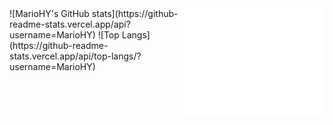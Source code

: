 <!--## Hi there 👋-->

<!--
**MarioHY/MarioHY** is a ✨ _special_ ✨ repository because its `README.md` (this file) appears on your GitHub profile.

Here are some ideas to get you started:

- 🔭 I’m currently working on ...
- 🌱 I’m currently learning ...
- 👯 I’m looking to collaborate on ...
- 🤔 I’m looking for help with ...
- 💬 Ask me about ...
- 📫 How to reach me: ...
- 😄 Pronouns: ...
- ⚡ Fun fact: ...
-->
<div align="center" style="background-color: #00dbde;background-image: linear-gradient(90deg, #00dbde 0%, #fc00ff 100%);">
<!-- ![Metrics](/github-metrics.svg) -->
  <img src="/github-metrics.svg" align="right" width="45%" height="" />
</div>
![MarioHY's GitHub stats](https://github-readme-stats.vercel.app/api?username=MarioHY)
![Top Langs](https://github-readme-stats.vercel.app/api/top-langs/?username=MarioHY)
